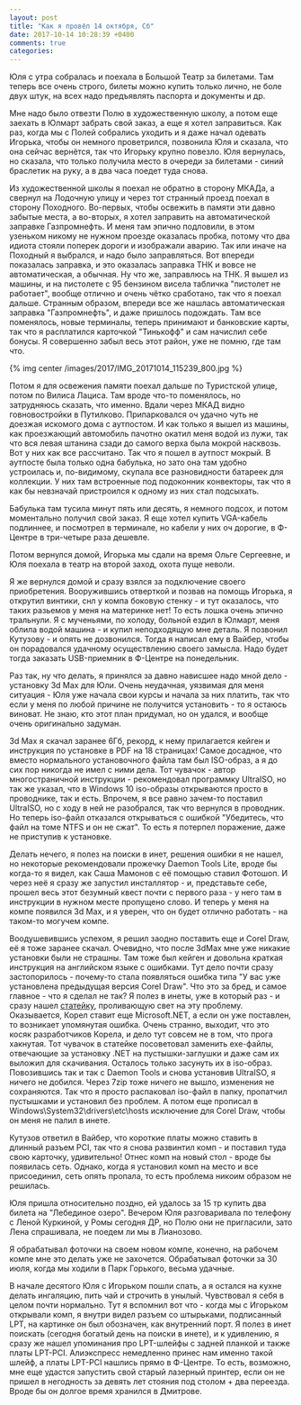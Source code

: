 ```yaml
---
layout: post
title: "Как я провёл 14 октября, Сб"
date: 2017-10-14 10:28:39 +0400
comments: true
categories: 
---
```

Юля с утра собралась и поехала в Большой Театр за билетами. Там теперь все очень строго, билеты можно купить только лично, не боле двух штук, на всех надо предъявлять паспорта и документы и др.

Мне надо было отвезти Полю в художественную школу, а потом еще заехать в Юлмарт забрать свой заказ, а еще я хотел заправиться. Как раз, когда мы с Полей собрались уходить и я даже начал одевать Игорька, чтобы он немного проветрился, позвонила Юля и сказала, что она сейчас вернётся, так что Игорьку крупно повезло. Юля вернулась, но сказала, что только получила место в очереди за билетами - синий браслетик на руку, а в два часа поедет туда снова.

Из художественной школы я поехал не обратно в сторону МКАДа, а свернул на Лодочную улицу и через тот странный проезд поехал в сторону Походного. Во-первых, чтобы освежить в памяти эти давно забытые места, а во-вторых, я хотел заправить на автоматической заправке Газпромнефть. И меня там эпично подловили, в этом узеньком никому не нужном проезде оказалась пробка, потому что два идиота стояли поперек дороги и изображали аварию. Так или иначе на Походный я выбрался, и надо было заправляться. Вот впереди показалась заправка, и это оказалась заправка ТНК и вовсе не автоматическая, а обычная. Ну что же, заправлюсь на ТНК. Я вышел из машины, и на пистолете с 95 бензином висела табличка "пистолет не работает", вообще отлично и очень чётко сработано, так что я поехал дальше. Странным образом, впереди все же нашлась автоматическая заправка "Газпромнефть", и даже пришлось подождать. Там все поменялось, новые терминалы, теперь принимают и банковские карты, так что я расплатился карточкой "Тинькофф" и сам начислил себе бонусы. Я совершенно забыл весь этот район, уже не помню, где там что.

{% img center /images/2017/IMG_20171014_115239_800.jpg %}

Потом я для освежения памяти поехал дальше по Туристской улице, потом по Вилиса Лациса. Там вроде что-то поменялось, но затрудняюсь сказать, что именно. Вдали через МКАД видно говновостройки в Путилково. Припарковался оч удачно чуть не доезжая искомого дома с аутпостом. И как только я вышел из машины, как проезжающий автомобиль пачотно окатил меня водой из лужи, так что вся левая штанина сзади до самого верха была мокрой насквозь. Вот у них как все рассчитано. Так что я пошел в аутпост мокрый. В аутпосте была только одна бабулька, но зато она там удобно устроилась и, по-видимому, скупала все разновидности батареек для коллекции. У них там встроенные под подоконник конвекторы, так что я как бы невзначай пристроился к одному из них стал подсыхать.

Бабулька там тусила минут пять или десять, я немного подсох, и потом моментально получил свой заказ. Я еще хотел купить VGA-кабель подлиннее, и посмотрел в терминале, но кабели у них оч дорогие, в Ф-Центре в три-четыре раза дешевле.

Потом вернулся домой, Игорька мы сдали на время Ольге Сергеевне, и Юля поехала в театр на второй заход, охота пуще неволи.

Я же вернулся домой и сразу взялся за подключение своего приобретения. Вооружившись отверткой и позвав на помощь Игорька, я открутил винтики, снл у компа боковую стенку - и тут оказалось, что таких разьемов у меня на материнке нет! То есть лошка очень эпично тральнули. Я с мученьями, по холоду, больной ездил в Юлмарт, меня облила водой машина - и купил неподходящую мне деталь. Я позвонил Кутузову - и опять не дозвонился. Тогда я написал ему в Вайбер, чтобы он порадовался удачному осуществлению своего замысла. Надо будет тогда заказать USB-приемник в Ф-Центре на понедельник.

Раз так, ну что делать, я принялся за давно нависшее надо мной дело - установку Зd Max для Юли. Очень неудачная, уязвимая для меня ситуация - Юля уже начала свои курсы и начала за них платить, так что если у меня по любой причине не получится установить - то я остаюсь виноват. Не знаю, кто этот план придумал, но он удался, и вообще очень оригинально задуман.

3d Max я скачал заранее 6Гб, рекорд, к нему прилагается кейген и инструкция по установке в PDF на 18 страницах! Самое досадное, что вместо нормального установочного файла там был ISO-образ, а я до сих пор никогда не имел с ними дела. Тот чувачок - автор многостраничной инструкции - рекомендовал программку UltraISO, но так же указал, что в Windows 10 iso-образы открываются просто в проводнике, так и есть. Впрочем, я все равно зачем-то поставил UltraISO, но с ходу в ней не разобрался, так что вернулся в проводник. Но теперь iso-файл отказался открываться с ошибкой "Убедитесь, что файл на томе NTFS и он не сжат". То есть я потерпел поражение, даже не приступив к установке.

Делать нечего, я полез на поиски в инет, решения ошибки я не нашел, но некоторые рекомендовали прожечку Daemon Tools Lite, вроде бы когда-то я видел, как Саша Мамонов с её помощью ставил Фотошоп. И через неё я сразу же запустил инсталлятор - и, представьте себе, прошел весь этот безумный квест почти с первого раза - у него там в инструкции в нужном месте пропущено слово. И теперь у меня на компе появился 3d Max, и я уверен, что он будет отлично работать - на таком-то могучем компе.

Воодушевившись успехом, я решил заодно поставить еще и Corel Draw, её я тоже заранее скачал. Очевидно, что после 3dMax мне уже никакие установки были не страшны. Там тоже был кейген и довольна краткая инструкция на английском языке с ошибками. Тут дело почти сразу застопорилось - почему-то стала появляться ошибка типа "У вас уже установлена предыдущая версия Corel Draw". Что это за бред, и самое главное - что я сделал не так? Я полез в инеты, уже в который раз - и сразу нашел [статейку](https://www.google.ru/url?sa=t&rct=j&q=&esrc=s&source=web&cd=1&cad=rja&uact=8&ved=0ahUKEwi91Njk3_DWAhXpDZoKHeKxB2gQFggmMAA&url=http%3A%2F%2Fcodius.ru%2Farticles%2FCorelDRAW_Graphics_Suite_X8_%25D0%259D%25D0%25B5%25D0%25B2%25D0%25BE%25D0%25B7%25D0%25BC%25D0%25BE%25D0%25B6%25D0%25BD%25D0%25BE_%25D1%2583%25D1%2581%25D1%2582%25D0%25B0%25D0%25BD%25D0%25BE%25D0%25B2%25D0%25B8%25D1%2582%25D1%258C_%25D0%25B4%25D0%25B0%25D0%25BD%25D0%25BD%25D1%258B%25D0%25B9_%25D0%25BF%25D1%2580%25D0%25BE%25D0%25B4%25D1%2583%25D0%25BA%25D1%2582_%25D0%25BF%25D0%25BE%25D1%2581%25D0%25BA%25D0%25BE%25D0%25BB%25D1%258C%25D0%25BA%25D1%2583_%25D1%2583%25D0%25B6%25D0%25B5_%25D1%2583%25D1%2581%25D1%2582%25D0%25B0%25D0%25BD%25D0%25BE%25D0%25B2%25D0%25BB%25D0%25B5%25D0%25BD%25D0%25B0_%25D0%25B4%25D1%2580%25D1%2583%25D0%25B3%25D0%25B0%25D1%258F_%25D0%25B2&usg=AOvVaw35l6pmOE0MPGisA54kIf3-), проливающую свет на эту проблему. Оказывается, Корел ставит еще Microsoft.NET, а если он уже поставлен, то возникает упомянутая ошибка. Очень странно, выходит, что это косяк разработчиков Корела, и дело тут совсем не в том, что прога хакнутая. Тот чувачок в статейке посоветовал заменить exe-файлы, отвечающие за установку .NET на пустышки-заглушки и даже сам их выложил для скачивания. Осталось только засунуть их в iso-образ. Повозившись так и так с Daemon Tools и снова установив UltraISO, я ничего не добился. Через 7zip тоже ничего не вышло, изменения не сохраняются. Так что я просто распаковал iso-файл в папку, пропатчил пустышками и установил без проблем. А потом еще прописал в Windows\System32\drivers\etc\hosts исключение для Corel Draw, чтобы он меня не палил в инете.

Кутузов ответил в Вайбер, что короткие платы можно ставить в длинный разъем PCI, так что я снова развинтил комп - и поставил туда свою карточку, удивительно! Отнес комп на новый стол - вроде бы появилась сеть. Однако, когда я установил комп на место и все присоединил, сеть опять пропала, то есть проблема никоим образом не решилась.

Юля пришла относительно поздно, ей удалось за 15 тр купить два билета на "Лебединое озеро". Вечером Юля разговаривала по телефону с Леной Куркиной, у Ромы сегодня ДР, но Полю они не пригласили, зато Лена спрашивала, не поедем ли мы в Лианозово.

Я обрабатывал фоточки на своем новом компе, конечно, на рабочем компе мне это делать уже не захочется. Обрабатывал фоточки за 30 июля, когда мы ходили в Парк Горького, весьма удачные.

В начале десятого Юля с Игорьком пошли спать, а я остался на кухне делать ингаляцию, пить чай и строчить в унылый. Чувствовал я себя в целом почти нормально. Тут я вспомнил вот что - когда мы с Игорьком открывали комп, я внутри видел разъем со штырьками, подписанный LPT, на картинке он был обозначен, как внутренний порт. Я полез в инет поискать (сегодня богатый день на поиски в инете), и к удивлению, я сразу же нашел упоминания про LPT-шлейфы с задней планкой и также платы LPT-PCI. Алиэкспресс немедленно принес нам именно такой шлейф, а платы LPT-PCI нашлись прямо в Ф-Центре. То есть, возможно, мне еще удастся запустить свой старый лазерный принтер, если он не пришел в негодность за девять лет стояния под столом + два переезда. Вроде бы он долгое время хранился в Дмитрове.